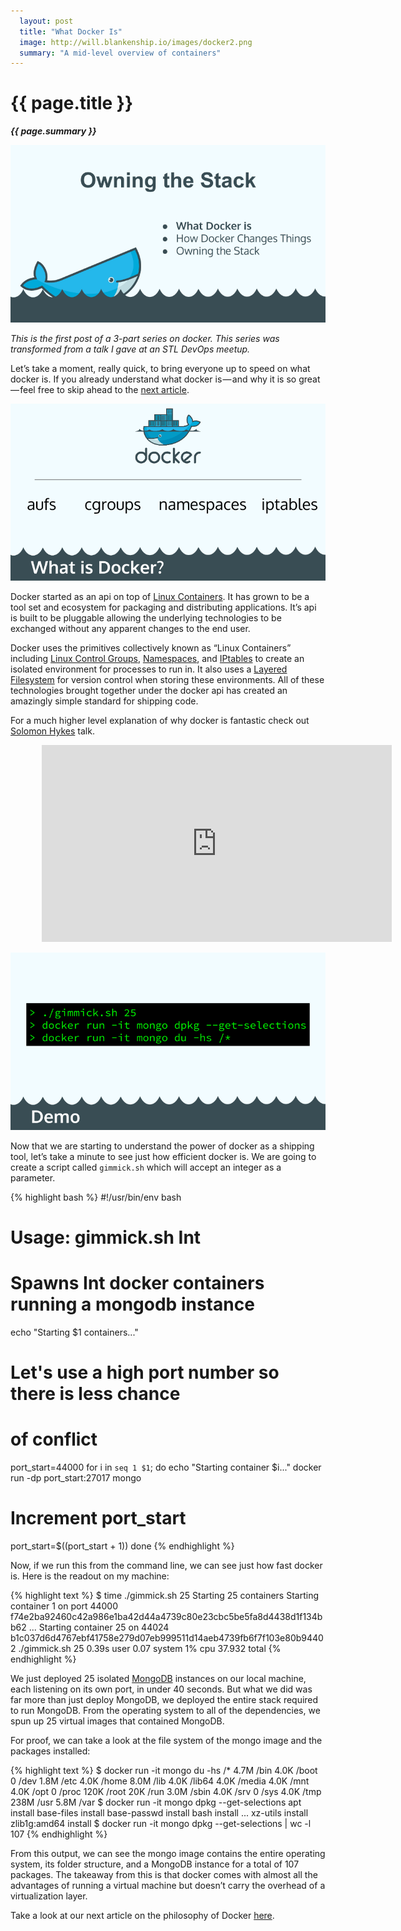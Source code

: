 ```yaml
---
  layout: post
  title: "What Docker Is"
  image: http://will.blankenship.io/images/docker2.png
  summary: "A mid-level overview of containers"
---
```


# {{ page.title }}

**_{{ page.summary }}_**

![slide1](/images/what_docker_is_slide1.png)

_This is the first post of a 3-part series on docker. This series was transformed from a talk I gave at an STL DevOps meetup._

Let’s take a moment, really quick, to bring everyone up to speed on what docker is. If you already understand what docker is — and why it is so great — feel free to skip ahead to the [next article](/2015/04/24/How-Docker-Changes-Things.html).

![slide2](/images/what_docker_is_slide2.png)

Docker started as an api on top of [Linux Containers](https://linuxcontainers.org/). It has grown to be a tool set and ecosystem for packaging and distributing applications. It’s api is built to be pluggable allowing the underlying technologies to be exchanged without any apparent changes to the end user.

Docker uses the primitives collectively known as “Linux Containers” including [Linux Control Groups](https://www.wikiwand.com/en/Cgroups), [Namespaces](http://man7.org/linux/man-pages/man7/namespaces.7.html), and [IPtables](https://www.wikiwand.com/en/Iptables) to create an isolated environment for processes to run in. It also uses a [Layered Filesystem](http://www.wikiwand.com/en/Aufs) for version control when storing these environments. All of these technologies brought together under the docker api has created an amazingly simple standard for shipping code.

For a much higher level explanation of why docker is fantastic check out [Solomon Hykes](https://twitter.com/solomonstre) talk.

<iframe style="margin-left:50px" width="560" height="315" src="https://www.youtube.com/embed/3N3n9FzebAA" frameborder="0" allowfullscreen></iframe>

![slide3](/images/what_docker_is_slide3.png)

Now that we are starting to understand the power of docker as a shipping tool, let’s take a minute to see just how efficient docker is. We are going to create a script called `gimmick.sh` which will accept an integer as a parameter.

{% highlight bash %}
#!/usr/bin/env bash
# Usage: gimmick.sh Int
# Spawns Int docker containers running a mongodb instance
echo "Starting $1 containers..."

# Let's use a high port number so there is less chance
# of conflict
port_start=44000
for i in `seq 1 $1`; do
  echo "Starting container $i..."
  docker run -dp port_start:27017 mongo
  # Increment port_start
  port_start=$((port_start + 1))
done
{% endhighlight %}

Now, if we run this from the command line, we can see just how fast docker is. Here is the readout on my machine:

{% highlight text %}
$ time ./gimmick.sh 25
Starting 25 containers
Starting container 1 on port 44000
f74e2ba92460c42a986e1ba42d44a4739c80e23cbc5be5fa8d4438d1f134bb62
...
Starting container 25 on 44024
b1c037d6d4767ebf41758e279d07eb999511d14aeb4739fb6f7f103e80b94402
./gimmick.sh 25 0.39s user 0.07 system 1% cpu 37.932 total
{% endhighlight %}

We just deployed 25 isolated [MongoDB](https://www.mongodb.org/) instances on our local machine, each listening on its own port, in under 40 seconds. But what we did was far more than just deploy MongoDB, we deployed the entire stack required to run MongoDB. From the operating system to all of the dependencies, we spun up 25 virtual images that contained MongoDB.

For proof, we can take a look at the file system of the mongo image and the packages installed:

{% highlight text %}
$ docker run -it mongo du -hs /*
4.7M /bin
4.0K /boot
0 /dev
1.8M /etc
4.0K /home
8.0M /lib
4.0K /lib64
4.0K /media
4.0K /mnt
4.0K /opt
0 /proc
120K /root
20K /run
3.0M /sbin
4.0K /srv
0 /sys
4.0K /tmp
238M /usr
5.8M /var
$ docker run -it mongo dpkg --get-selections
apt            install
base-files     install
base-passwd    install
bash           install
...
xz-utils       install
zlib1g:amd64   install
$ docker run -it mongo dpkg --get-selections | wc -l
107
{% endhighlight %}

From this output, we can see the mongo image contains the entire operating system, its folder structure, and a MongoDB instance for a total of 107 packages. The takeaway from this is that docker comes with almost all the advantages of running a virtual machine but doesn’t carry the overhead of a virtualization layer.

Take a look at our next article on the philosophy of Docker [here](/2015/04/24/How-Docker-Changes-Things.html).
